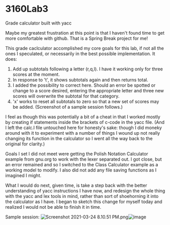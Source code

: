 # 3160Lab3
Grade calculator built with yacc

Maybe my greatest frustration at this point is that I haven't found time to get more comfortable with github. That is a Spring Break project for me!

This grade caclculator accomplished my core goals for this lab, if not all the ones I speculated, or necessarily in the best possible implementation. It does:
1. Add up subtotals following a letter (r,q,l). I have it working only for three scores at the moment.
2. In response to 't', it shows subtotals again and then returns total.
3. I added the possibility to correct here. Should an error be spotted or change to a score desired, entering the appropriate letter and three new scores will overwrite the subtotal for that category.
4. 'x' works to reset all subtotals to zero so that a new set of scores may be added. 
(Screenshot of a sample session follows.)

I feel as though this was potentially a bit of a cheat in that I worked mostly by creating if statements inside the brackets of c-code in the yacc file. (And I left the calc.l file untouched here for honesty's sake: though I did moneky around with it to experiment with a number of things I wound up not really changing its function in the calculator so I went all the way back to the original for clarity.)

Goals I set I did not meet were getting the Polish Notation Calculator example from gnu.org to work with the lexer separated out. I got close, but an error remained and so I switched to the Class Calculator example as a working model to modify. I also did not add any file saving functions as I imagined I might.

What I would do next, given time, is take a step back with the better understanding of yacc instructions I have now, and redesign the whole thing with the yacc and lex tools in mind, rather than sort of shoehorning it into the calculator as I have. I began to sketch this change for myself today and realized I would not be able to finish it in time.

Sample session:
<img src="blob:chrome-untrusted://media-app/765bf14e-1c3e-4dac-a2b7-646123c6acdf" alt="Screenshot 2021-03-24 8.10.51 PM.png"/>![image](https://user-images.githubusercontent.com/78714090/112404135-28cfb600-8ce6-11eb-9809-40e6faca7b78.png)
